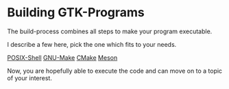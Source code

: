 

# Building GTK-Programs


The build-process combines all steps to make your program executable.

I describe a few here, pick the one which fits to your needs.

[POSIX-Shell](./POSIX-Shell/Shell.md) [GNU-Make](./Building/Make/Make.md) [CMake](./CMake/CMake.md) [Meson](./Meson/Meson.md)

Now, you are hopefully able to execute the code and can move on to a topic of your interest.
